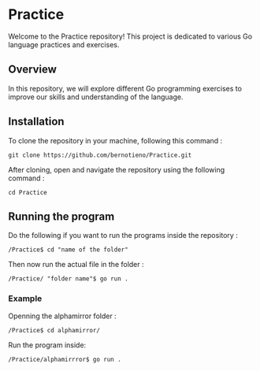 # Practice

Welcome to the Practice repository! This project is dedicated to various Go language practices and exercises.

## Overview

In this repository, we will explore different Go programming exercises to improve our skills and understanding of the language. 

## Installation
 
 To clone the repository in your machine, following this command :

 ```
 git clone https://github.com/bernotieno/Practice.git
 ```

 After cloning, open and navigate the repository using the following command :

```
cd Practice
```
## Running the program

Do the following if you want to run the programs inside the repository :

```
/Practice$ cd "name of the folder"
```
Then now run the actual file in the folder :

```
/Practice/ "folder name"$ go run .
```

### Example
Openning the alphamirror folder :

```
/Practice$ cd alphamirror/
```

Run the program inside:

```
/Practice/alphamirrror$ go run .
```








